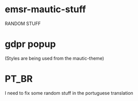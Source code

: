 # emsr-mautic-stuff

RANDOM STUFF


# gdpr popup

(Styles are being used from the mautic-theme)

# PT_BR
I need to fix some random stuff in the portuguese translation

